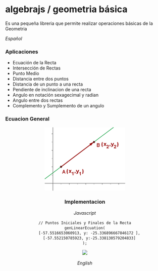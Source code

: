 # algebrajs / geometria básica
Es una pequeña libreria que permite realizar operaciones básicas de la Geometria

*Español*

### Aplicaciones

* Ecuación de la Recta
* Intersección de Rectas
* Punto Medio
* Distancia entre dos puntos
* Distancia de un punto a una recta
* Pendiente de inclinacion de una recta
* Angulo en notación sexagecimal y radian
* Angulo entre dos rectas
* Complemento y Sumplemento de un angulo


### Ecuacion General 

<center><img src="docs/assets/img/43.gif"><center>

### Implementacion

*Javascript*


    // Puntos Iniciales y Finales de la Recta
    genLinearEcuation(
        [-57.5516653060913, y: -25.336896667846172 ],
        [-57.552150785923, y:-25.338130579204833]
    );


<center><img src="docs/assets/img/google_maps_ground.png" width="640px"></center>


*English*
